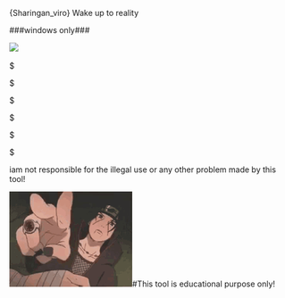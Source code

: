 {Sharingan_viro}
Wake up to reality



###windows only###


<img src=
"https://github.com/problems-arelifepartner/Sharingan_viro/blob/main/itachi-sharingan.gif"/>
<audio>
  "https://github.com/problems-arelifepartner/Sharingan_viro/blob/main/MANGEKYOU%20SHARINGAN%20MEMES.mp3"<\audio>
#COMMANDS 🙂

$

$

$

$

$

$

iam not responsible for the illegal use or any other problem made by this tool! 


<img src=
"https://github.com/problems-arelifepartner/Sharingan_viro/blob/main/lol-itachi.gif"/>#This tool is educational purpose only! 



